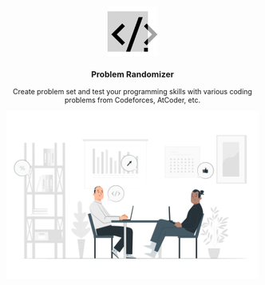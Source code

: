 <p align="center">
  <a href="https://problem-randomizer.vercel.app">
    <img width="100" src="./images/prob-rand-logo.png">
  </a>
</p>

<h3 align="center">Problem Randomizer</h1>

<p align="center">Create problem set and test your programming skills with various coding problems from Codeforces, AtCoder, etc.</p>

![](./images/banner.svg)
